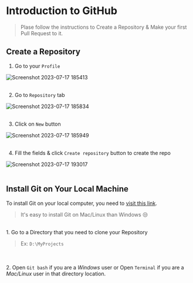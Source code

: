 # Introduction to GitHub

> Plase follow the instructions to Create a Repository & Make your first Pull Request to it.


## Create a Repository

1. Go to your `Profile`

![Screenshot 2023-07-17 185413](https://github.com/WasathTheekshana/introduction-to-github/assets/91784445/594d148e-3b14-49e0-a813-b7c313c2f632)
<br/><br/>

2. Go to `Repository` tab

![Screenshot 2023-07-17 185834](https://github.com/WasathTheekshana/introduction-to-github/assets/91784445/6c3a5efb-c7b4-41f6-92c8-512022e994ce)
<br/><br/>

3. Click on `New` button

![Screenshot 2023-07-17 185949](https://github.com/WasathTheekshana/introduction-to-github/assets/91784445/627c0831-99b1-48a7-8c33-fefb0eb60285)
<br/><br/>

4. Fill the fields & click `Create repository` button to create the repo

![Screenshot 2023-07-17 193017](https://github.com/WasathTheekshana/introduction-to-github/assets/91784445/1674baf3-9d40-47b5-a646-b7274069202e)
<br/><br/>


## Install Git on Your Local Machine

To install Git on your local computer, you need to [visit this link](https://git-scm.com/downloads).

> It's easy to install Git on Mac/Linux than Windows 😒

<br/>
1. Go to a Directory that you need to clone your Repository

> Ex: `D:\MyProjects`

<br/><br/>
2. Open `Git bash` if you are a *Windows* user or Open `Terminal` if you are a *Mac/Linux* user in that directory location.





